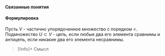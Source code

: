#### Связанные понятия

#### Формулировка
Пусть $V$ - частично упорядоченное множество с порядком <. Подмножество $U \subset V$ - цепь, если любые два его элемента сравнимы и антицепь, если никакие два его элемента несравнимы.

>[!info]+ Смысл






